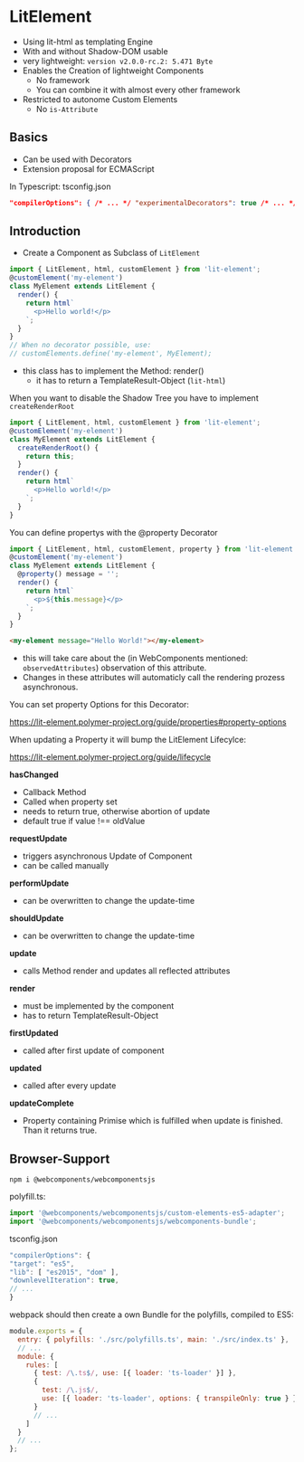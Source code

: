 # LitElement

- Using lit-html as templating Engine
- With and without Shadow-DOM usable
- very lightweight: `version v2.0.0-rc.2: 5.471 Byte`
- Enables the Creation of lightweight Components
  - No framework
  - You can combine it with almost every other framework
- Restricted to autonome Custom Elements
  - No `is-Attribute`

## Basics

- Can be used with Decorators
- Extension proposal for ECMAScript

In Typescript: tsconfig.json

```json
"compilerOptions": { /* ... */ "experimentalDecorators": true /* ... */ }
```

## Introduction

- Create a Component as Subclass of `LitElement`

```ts
import { LitElement, html, customElement } from 'lit-element';
@customElement('my-element')
class MyElement extends LitElement {
  render() {
    return html`
      <p>Hello world!</p>
    `;
  }
}
// When no decorator possible, use:
// customElements.define('my-element', MyElement);
```

- this class has to implement the Method: render()
  - it has to return a TemplateResult-Object (`lit-html`)

When you want to disable the Shadow Tree you have to implement `createRenderRoot`

```ts
import { LitElement, html, customElement } from 'lit-element';
@customElement('my-element')
class MyElement extends LitElement {
  createRenderRoot() {
    return this;
  }
  render() {
    return html`
      <p>Hello world!</p>
    `;
  }
}
```

You can define propertys with the @property Decorator

```ts
import { LitElement, html, customElement, property } from 'lit-element';
@customElement('my-element')
class MyElement extends LitElement {
  @property() message = '';
  render() {
    return html`
      <p>${this.message}</p>
    `;
  }
}
```

```html
<my-element message="Hello World!"></my-element>
```

- this will take care about the (in WebComponents mentioned: `observedAttributes`) observation of this attribute.
- Changes in these attributes will automaticly call the rendering prozess asynchronous.

You can set property Options for this Decorator:

https://lit-element.polymer-project.org/guide/properties#property-options

When updating a Property it will bump the LitElement Lifecylce:

https://lit-element.polymer-project.org/guide/lifecycle

**hasChanged**

- Callback Method
- Called when property set
- needs to return true, otherwise abortion of update
- default true if value !== oldValue

**requestUpdate**

- triggers asynchronous Update of Component
- can be called manually

**performUpdate**

- can be overwritten to change the update-time

**shouldUpdate**

- can be overwritten to change the update-time

**update**

- calls Method render and updates all reflected attributes

**render**

- must be implemented by the component
- has to return TemplateResult-Object

**firstUpdated**

- called after first update of component

**updated**

- called after every update

**updateComplete**

- Property containing Primise which is fulfilled when update is finished. Than it returns true.

## Browser-Support

`npm i @webcomponents/webcomponentsjs`

polyfill.ts:

```ts
import '@webcomponents/webcomponentsjs/custom-elements-es5-adapter';
import '@webcomponents/webcomponentsjs/webcomponents-bundle';
```

tsconfig.json

```ts
"compilerOptions": {
"target": "es5",
"lib": [ "es2015", "dom" ],
"downlevelIteration": true,
// ...
}
```

webpack should then create a own Bundle for the polyfills, compiled to ES5:

```js
module.exports = {
  entry: { polyfills: './src/polyfills.ts', main: './src/index.ts' },
  // ...
  module: {
    rules: [
      { test: /\.ts$/, use: [{ loader: 'ts-loader' }] },
      {
        test: /\.js$/,
        use: [{ loader: 'ts-loader', options: { transpileOnly: true } }]
      }
      // ...
    ]
  }
  // ...
};
```
